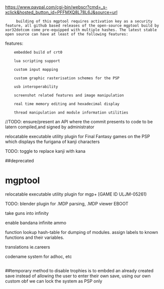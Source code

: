https://www.paypal.com/cgi-bin/webscr?cmd=_s-xclick&hosted_button_id=PFFMXQ8L78L6J&source=url

         building of this mgptool requires activation key as a security feature, all github based releases of the open-source mgptool build by xor32dotcom come pre-equipped with multiple hashes. The latest stable open source can have at least of the following features:
features:

        embedded build of crt0
        
        lua scripting support
        
        custom input mapping
        
        custom graphic rasterisation schemes for the PSP 
        
        usb interoperability 
        
        screenshot related features and image manipulation 
        
        real time memory editing and hexadecimal display 
        
        thread manipulation and module information utilities
        
     
       



//TODO: ensure/present an API where the commit presents to code to be latern compiled,and signed by administrator

relocatable executable utility plugin for Final Fantasy games on the PSP which displays the furigana of kanji characters

TODO:
 toggle to replace kanji with kana





##deprecated
# mgptool
 relocatable executable utility plugin for mgp+ [GAME ID ULJM-05261)


TODO:
blender plugin for .MDP parsing, .MDP viewer EBOOT

take guns into infinity

enable bandana infinite ammo

function lookup hash-table for dumping of modules. assign labels to known functions and their variables.

translations ie.careers

codename system for adhoc, etc
##

##temporary method to disable trophies is to embded an already created save instead of allowing the user to enter their own save, using our own custom obf we can lock the system as PSP only
